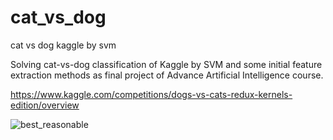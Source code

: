 # cat_vs_dog
cat vs dog kaggle by svm


 Solving cat-vs-dog classification of Kaggle by SVM and some initial feature extraction methods as final project of Advance Artificial Intelligence course.  
 
 https://www.kaggle.com/competitions/dogs-vs-cats-redux-kernels-edition/overview
 
 ![best_reasonable](https://user-images.githubusercontent.com/52605366/235785868-f1c3cb87-932f-4f5d-b6fc-e890463cee00.png)

